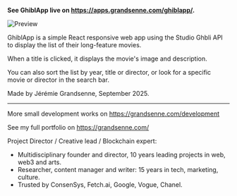 

**See GhiblApp live on https://apps.grandsenne.com/ghiblapp/.**


![Preview](https://apps.grandsenne.com/ghiblapp/assets/princesse-mononoke-CESeXHLj.webp)


GhiblApp is a simple React responsive web app using the Studio Ghbli API to display the list of their long-feature movies.

When a title is clicked, it displays the movie's image and description.

You can also sort the list by year, title or director, or look for a specific movie or director in the search bar. 

Made by Jérémie Grandsenne, September 2025. 

---

More small development works on https://grandsenne.com/development

See my full portfolio on https://grandsenne.com/ 

Project Director / Creative lead / Blockchain expert:

- Multidisciplinary founder and director, 10 years leading projects in web, web3 and arts.
- Researcher, content manager and writer: 15 years in tech, marketing, culture.
- Trusted by ConsenSys, Fetch.ai, Google, Vogue, Chanel. 
